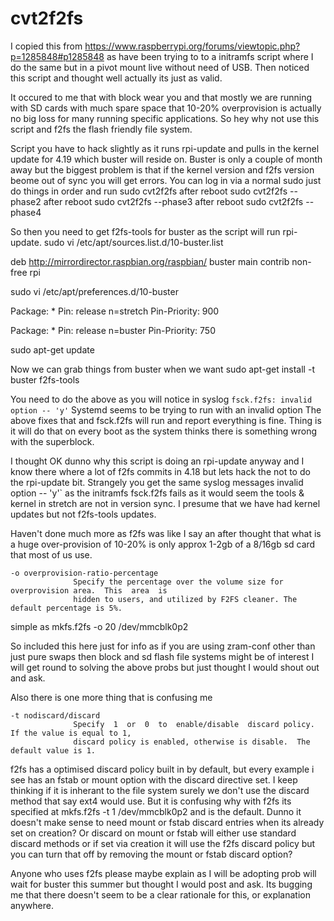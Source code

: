 # cvt2f2fs

I copied this from https://www.raspberrypi.org/forums/viewtopic.php?p=1285848#p1285848 as have been trying to to a initramfs script
where I do the same but in a pivot mount live without need of USB.
Then noticed this script and thought well actually its just as valid.

It occured to me that with block wear you and that mostly we are running with SD cards with much spare space that 10-20% overprovision is
actually no big loss for many running specific applications.
So hey why not use this script and f2fs the flash friendly file system.

Script you have to hack slightly as it runs rpi-update and pulls in the kernel update for 4.19 which buster will reside on.
Buster is only a couple of month away but the biggest problem is that if the kernel version and f2fs version beome out of sync you will get errors.
You can log in via a normal sudo just do things in order and run
sudo cvt2f2fs
after reboot
sudo cvt2f2fs --phase2
after reboot
sudo cvt2f2fs --phase3
after reboot
sudo cvt2f2fs --phase4

So then you need to get f2fs-tools for buster as the script will run rpi-update.
sudo vi /etc/apt/sources.list.d/10-buster.list

deb http://mirrordirector.raspbian.org/raspbian/ buster main contrib non-free rpi

sudo vi /etc/apt/preferences.d/10-buster

Package: *
Pin: release n=stretch
Pin-Priority: 900

Package: *
Pin: release n=buster
Pin-Priority: 750

sudo apt-get update

Now we can grab things from buster when we want
sudo apt-get install -t buster f2fs-tools

You need to do the above as you will notice in syslog `fsck.f2fs: invalid option -- 'y'` 
Systemd seems to be trying to run with an invalid option
The above fixes that and fsck.f2fs will run and report everything is fine.
Thing is it will do that on every boot as the system thinks there is something wrong with the superblock.

I thought OK dunno why this script is doing an rpi-update anyway and I know there where a lot of f2fs commits in 4.18 but lets hack the
not to do the rpi-update bit.
Strangely you get the same syslog messages invalid option -- 'y'` as the initramfs fsck.f2fs fails as it would seem the tools & kernel
in stretch are not in version sync.
I presume that we have had kernel updates but not f2fs-tools updates.

Haven't done much more as f2fs was like I say an after thought that what is a huge over-provision of 10-20% is only approx 1-2gb
of a 8/16gb sd card that most of us use.
```
-o overprovision-ratio-percentage
              Specify the percentage over the volume size for overprovision area.  This  area  is
              hidden to users, and utilized by F2FS cleaner. The default percentage is 5%.
 ```
 simple as mkfs.f2fs -o 20 /dev/mmcblk0p2
 
 So included this here just for info as if you are using zram-conf other than just pure swaps then block and sd flash file systems might be of interest
 I will get round to solving the above probs but just thought I would shout out and ask.

Also there is one more thing that is confusing me 
```
-t nodiscard/discard
              Specify  1  or  0  to  enable/disable  discard policy.  If the value is equal to 1,
              discard policy is enabled, otherwise is disable.  The default value is 1.
```

f2fs has a optimised discard policy built in by default, but every example i see has an fstab or mount option with the discard directive set.
I keep thinking if it is inherant to the file system surely we don't use the discard method that say ext4 would use.
But it is confusing why with f2fs its specified at mkfs.f2fs -t 1 /dev/mmcblk0p2 and is the default.
Dunno it doesn't make sense to need mount or fstab discard entries when its already set on creation?
Or discard on mount or fstab will either use standard discard methods or if set via creation it will use the f2fs discard policy but you can turn that off by removing the mount or fstab discard option?

Anyone who uses f2fs please maybe explain as I will be adopting prob will wait for buster this summer but thought I would post and ask.
Its bugging me that there doesn't seem to be a clear rationale for this, or explanation anywhere.

